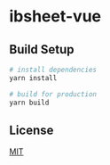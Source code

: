 # ibsheet-vue

## Build Setup
``` bash
# install dependencies
yarn install

# build for production 
yarn build
```

## License

[MIT](./LICENSE)
